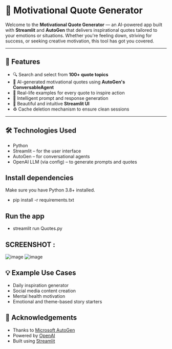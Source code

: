 
# 🌟 Motivational Quote Generator

Welcome to the **Motivational Quote Generator** — an AI-powered app built with **Streamlit** and **AutoGen** that delivers inspirational quotes tailored to your emotions or situations. Whether you're feeling down, striving for success, or seeking creative motivation, this tool has got you covered.

---

## 🚀 Features

- 🔍 Search and select from **100+ quote topics**
- 🤖 AI-generated motivational quotes using **AutoGen's ConversableAgent**
- 📖 Real-life examples for every quote to inspire action
- 🧠 Intelligent prompt and response generation
- 💬 Beautiful and intuitive **Streamlit UI**
- ♻️ Cache deletion mechanism to ensure clean sessions

---

## 🛠️ Technologies Used

- Python
- Streamlit – for the user interface
- AutoGen – for conversational agents
- OpenAI LLM (via config) – to generate prompts and quotes

## Install dependencies
Make sure you have Python 3.8+ installed.
- pip install -r requirements.txt

## Run the app
- streamlit run Quotes.py


## SCREENSHOT :
![image](https://github.com/user-attachments/assets/93422617-f410-4538-ab72-390c2789935c)
![image](https://github.com/user-attachments/assets/87d51018-bb0c-4501-9d7e-e63c2496dbe0)



## 💡 Example Use Cases

- Daily inspiration generator
- Social media content creation
- Mental health motivation
- Emotional and theme-based story starters


## 🙌 Acknowledgements

- Thanks to [Microsoft AutoGen](https://microsoft.github.io/autogen/stable/)
- Powered by [OpenAI](https://openrouter.ai/)
- Built using [Streamlit](https://streamlit.io/)


